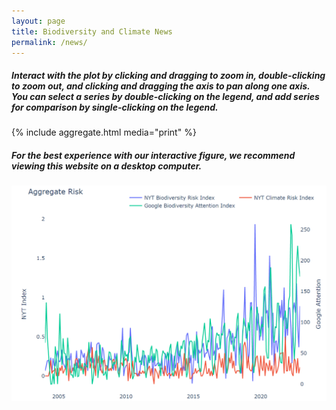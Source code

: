 ```yaml
---
layout: page
title: Biodiversity and Climate News
permalink: /news/
---
```



   

<div class="desktop-only">
<h5>
Interact with the plot by clicking and dragging to zoom in, double-clicking to zoom out, and clicking and dragging the axis to pan along one axis. You can select a series by double-clicking on the legend, and add series for comparison by single-clicking on the legend.
</h5>
    {% include aggregate.html media="print" %}
</div>

<div class="mobile-only">
<h5>
For the best experience with our interactive figure, we recommend viewing this website on a desktop computer.
</h5>
    <img src="image/aggregate.png">
</div>
